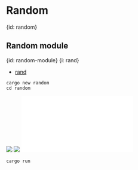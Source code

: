 # Random
{id: random}

## Random module
{id: random-module}
{i: rand}

* [rand](https://lib.rs/crates/rand)

```
cargo new random
cd random
```

![](examples/random/Cargo.toml)
![](examples/random/Cargo.lock)
![](examples/random/src/main.rs)

```
cargo run
```

